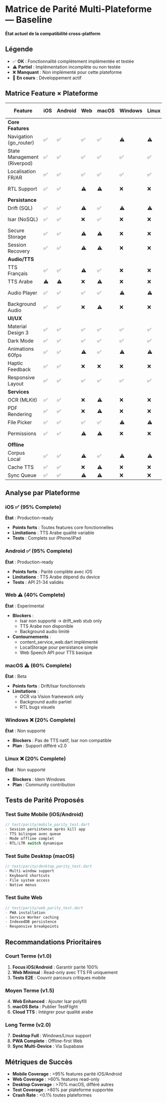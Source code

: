 # Matrice de Parité Multi-Plateforme — Baseline
**État actuel de la compatibilité cross-platform**

## Légende
- ✅ **OK** : Fonctionnalité complètement implémentée et testée
- ⚠️ **Partiel** : Implémentation incomplète ou non testée
- ❌ **Manquant** : Non implémenté pour cette plateforme
- 🔧 **En cours** : Développement actif

## Matrice Feature × Plateforme

| Feature | iOS | Android | Web | macOS | Windows | Linux | Impact UX | Contournement |
|---------|-----|---------|-----|-------|---------|-------|-----------|---------------|
| **Core Features** |
| Navigation (go_router) | ✅ | ✅ | ✅ | ✅ | ⚠️ | ⚠️ | Critique | - |
| State Management (Riverpod) | ✅ | ✅ | ✅ | ✅ | ✅ | ✅ | - | - |
| Localisation FR/AR | ✅ | ✅ | ✅ | ✅ | ✅ | ✅ | Majeur | - |
| RTL Support | ✅ | ✅ | ⚠️ | ⚠️ | ❌ | ❌ | Majeur | CSS custom pour Web |
| **Persistance** |
| Drift (SQL) | ✅ | ✅ | ⚠️ | ✅ | ⚠️ | ⚠️ | Critique | drift_web.dart stub |
| Isar (NoSQL) | ✅ | ✅ | ❌ | ✅ | ❌ | ❌ | Majeur | isar_web_stub.dart fallback |
| Secure Storage | ✅ | ✅ | ⚠️ | ⚠️ | ❌ | ❌ | Mineur | LocalStorage pour Web |
| Session Recovery | ✅ | ✅ | ⚠️ | ⚠️ | ❌ | ❌ | Majeur | SharedPreferences fallback |
| **Audio/TTS** |
| TTS Français | ✅ | ✅ | ⚠️ | ✅ | ❌ | ❌ | Critique | Web Speech API |
| TTS Arabe | ⚠️ | ⚠️ | ❌ | ⚠️ | ❌ | ❌ | Critique | Cloud TTS fallback |
| Audio Player | ✅ | ✅ | ✅ | ✅ | ⚠️ | ⚠️ | Majeur | HTML5 Audio pour Web |
| Background Audio | ✅ | ✅ | ❌ | ⚠️ | ❌ | ❌ | Mineur | Service Worker Web |
| **UI/UX** |
| Material Design 3 | ✅ | ✅ | ✅ | ✅ | ✅ | ✅ | - | - |
| Dark Mode | ✅ | ✅ | ✅ | ✅ | ✅ | ✅ | Mineur | - |
| Animations 60fps | ✅ | ✅ | ⚠️ | ✅ | ⚠️ | ⚠️ | Mineur | Reduce motion option |
| Haptic Feedback | ✅ | ✅ | ❌ | ❌ | ❌ | ❌ | Mineur | Visual feedback |
| Responsive Layout | ✅ | ✅ | ✅ | ✅ | ✅ | ✅ | Majeur | - |
| **Services** |
| OCR (MLKit) | ✅ | ✅ | ❌ | ⚠️ | ❌ | ❌ | Mineur | ocr_macos_vision.dart |
| PDF Rendering | ✅ | ✅ | ❌ | ⚠️ | ❌ | ❌ | Mineur | pdf_stub.dart |
| File Picker | ✅ | ✅ | ✅ | ✅ | ⚠️ | ⚠️ | Mineur | - |
| Permissions | ✅ | ✅ | ⚠️ | ⚠️ | ❌ | ❌ | Majeur | Browser API permissions |
| **Offline** |
| Corpus Local | ✅ | ✅ | ⚠️ | ✅ | ⚠️ | ⚠️ | Critique | IndexedDB pour Web |
| Cache TTS | ✅ | ✅ | ❌ | ⚠️ | ❌ | ❌ | Majeur | Cache API Web |
| Sync Queue | ✅ | ✅ | ⚠️ | ⚠️ | ❌ | ❌ | Mineur | Background Sync API |

## Analyse par Plateforme

### iOS ✅ (95% Complete)
**État** : Production-ready
- **Points forts** : Toutes features core fonctionnelles
- **Limitations** : TTS Arabe qualité variable
- **Tests** : Complets sur iPhone/iPad

### Android ✅ (95% Complete)
**État** : Production-ready
- **Points forts** : Parité complète avec iOS
- **Limitations** : TTS Arabe dépend du device
- **Tests** : API 21-34 validés

### Web ⚠️ (40% Complete)
**État** : Experimental
- **Blockers** :
  - Isar non supporté → drift_web stub only
  - TTS Arabe non disponible
  - Background audio limité
- **Contournements** :
  - content_service_web.dart implémenté
  - LocalStorage pour persistance simple
  - Web Speech API pour TTS basique

### macOS ⚠️ (60% Complete)
**État** : Beta
- **Points forts** : Drift/Isar fonctionnels
- **Limitations** :
  - OCR via Vision framework only
  - Background audio partiel
  - RTL bugs visuels

### Windows ❌ (20% Complete)
**État** : Non supporté
- **Blockers** : Pas de TTS natif, Isar non compatible
- **Plan** : Support différé v2.0

### Linux ❌ (20% Complete)
**État** : Non supporté
- **Blockers** : Idem Windows
- **Plan** : Community contribution

## Tests de Parité Proposés

### Test Suite Mobile (iOS/Android)
```dart
// test/parity/mobile_parity_test.dart
- Session persistence après kill app
- TTS bilingue avec queue
- Mode offline complet
- RTL/LTR switch dynamique
```

### Test Suite Desktop (macOS)
```dart
// test/parity/desktop_parity_test.dart
- Multi-window support
- Keyboard shortcuts
- File system access
- Native menus
```

### Test Suite Web
```dart
// test/parity/web_parity_test.dart
- PWA installation
- Service Worker caching
- IndexedDB persistence
- Responsive breakpoints
```

## Recommandations Prioritaires

### Court Terme (v1.0)
1. **Focus iOS/Android** : Garantir parité 100%
2. **Web Minimal** : Read-only avec TTS FR uniquement
3. **Tests E2E** : Couvrir parcours critiques mobile

### Moyen Terme (v1.5)
4. **Web Enhanced** : Ajouter Isar polyfill
5. **macOS Beta** : Publier TestFlight
6. **Cloud TTS** : Intégrer pour qualité arabe

### Long Terme (v2.0)
7. **Desktop Full** : Windows/Linux support
8. **PWA Complete** : Offline-first Web
9. **Sync Multi-Device** : Via Supabase

## Métriques de Succès

- **Mobile Coverage** : >95% features parité iOS/Android
- **Web Coverage** : >60% features read-only
- **Desktop Coverage** : >70% macOS, différé autres
- **Test Coverage** : >80% par plateforme supportée
- **Crash Rate** : <0.1% toutes plateformes